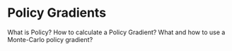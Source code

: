 # Policy Gradients
What is Policy?
How to calculate a Policy Gradient?
What and how to use a Monte-Carlo policy gradient?

